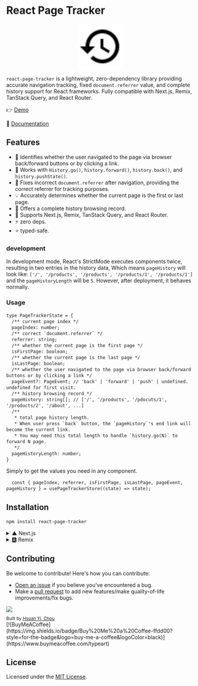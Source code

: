 # React Page Tracker

<p align="center">
  <a href="https://react-page-tracker.typeart.cc" target="blank"><img src="https://raw.githubusercontent.com/hsuanyi-chou/react-page-tracker/refs/heads/main/www/public/logo.svg" width="120" alt="react-page-tracker Logo" /></a>
</p>

`react-page-tracker` is a lightweight, zero-dependency library providing accurate navigation tracking, fixed
`document.referrer` value, and complete history support for React frameworks. Fully compatible with Next.js, Remix, TanStack Query, and React Router.

👉 [Demo](https://react-page-tracker.typeart.cc/demo)

📖 [Documentation](https://react-page-tracker.typeart.cc)

## Features

- 📝 Identifies whether the user navigated to the page via browser back/forward buttons or by clicking a link.
- 🧩 Works with `History.go()`, `history.forward()`, `history.back()`, and `history.pushState()`.
- 🐞 Fixes incorrect `document.referrer` after navigation, providing the correct referrer for tracking purposes.
- 💡 Accurately determines whether the current page is the first or last page.
- 🧭 Offers a complete history browsing record.
- 🚀 Supports Next.js, Remix, TanStack Query, and React Router.
- ⚡️ zero deps.
- ⭐️ typed-safe.

### development

In development mode, React's StrictMode executes components twice, resulting in two entries in the history data,
Which means `pageHistory` will look like: `['/', '/products', '/products', '/products/1', '/products/1']` and the `pageHistoryLength` will be `5`.
However, after deployment, it behaves normally.

### Usage
```tsx
type PageTrackerState = {
  /** current page index */
  pageIndex: number;
  /** correct `document.referrer` */
  referrer: string;
  /** whether the current page is the first page */
  isFirstPage: boolean;
  /** whether the current page is the last page */
  isLastPage: boolean;
  /** whether the user navigated to the page via browser back/forward buttons or by clicking a link */
  pageEvent?: PageEvent; // 'back' | 'forward' | 'push' | undefined.  undefined for first visit.
  /** history browsing record */
  pageHistory: string[]; // ['/', '/products', '/pdocuts/1', '/products/2', '/about', ...]
  /**
   * total page history length.
   * When user press `back` button, the `pageHistory`'s end link will become the current link.
   * You may need this total length to handle `history.go(N)` to forward N page.
   */  
  pageHistoryLength: number;
}
```
Simply to get the values you need in any component.

```tsx
  const { pageIndex, referrer, isFirstPage, isLastPage, pageEvent, pageHistory } = usePageTrackerStore((state) => state);
```

## Installation
```bash
npm install react-page-tracker
```

<details><summary> ▲ Next.js</summary>

`layout.tsx`

```diff
+ import { PageTracker } from 'react-page-tracker';
export default function RootLayout({ children }: Readonly<{ children: React.ReactNode; }>) {
  return (
    <html lang="en">
    <body>
+      <PageTracker />
        {children}
    </body>
    </html>
  );
}
```

You are all set up! Now you can access the page tracking information in any component.

`component.tsx`
```tsx
import { usePageTrackerStore } from 'react-page-tracker';

export const PageTrackerValue = () => {
  // get all state
  const state = usePageTrackerStore((state) => state);
  // get the specific state you'd like to use
  const pickState = usePageTrackerStore((state) => ({
    isFirstPage: state.isFirstPage,
    referrer: state.referrer,
    pageHistory: state.pageHistory,
  }));

  return (
    <div className="flex">
      <div className="flex flex-col gap-3">
        <pre className="rounded-md bg-gray-100 px-2 py-0.5 font-bold">
          state: {JSON.stringify(state)}
        </pre>
        <pre className="rounded-md bg-gray-100 px-2 py-0.5 font-bold">
          pickState: {JSON.stringify(pickState)}
        </pre>
      </div>
    </div>
  );
};
```

[Next.js template](https://github.com/hsuanyi-chou/react-page-tracker/tree/main/templates/next-example)
</details>

<details><summary> 🆁 Remix</summary>

force Vite to build to CommonJS

`vite.config.ts`

```diff
export default defineConfig({
+  ssr: {
+    noExternal: ['react-page-tracker'], // force Vite to build to CommonJS
+  },
  plugins: [
    remix({
      future: {
        v3_fetcherPersist: true,
        v3_relativeSplatPath: true,
        v3_throwAbortReason: true,
        v3_singleFetch: true,
        v3_lazyRouteDiscovery: true,
      },
    }),
    tsconfigPaths(),
  ],
});
```

`root.tsx`
```diff
import { Links, Meta, Outlet, Scripts, ScrollRestoration } from '@remix-run/react';
import type { LinksFunction } from '@remix-run/node';

import './tailwind.css';
+ import { PageTracker } from 'react-page-tracker';

export const links: LinksFunction = () => [
  { rel: 'preconnect', href: 'https://fonts.googleapis.com' },
  {
    rel: 'preconnect',
    href: 'https://fonts.gstatic.com',
    crossOrigin: 'anonymous',
  },
  {
    rel: 'stylesheet',
    href: 'https://fonts.googleapis.com/css2?family=Inter:ital,opsz,wght@0,14..32,100..900;1,14..32,100..900&display=swap',
  },
];

export function Layout({ children }: { children: React.ReactNode }) {
  return (
    <html lang="en">
      <head>
        <meta charSet="utf-8" />
        <meta name="viewport" content="width=device-width, initial-scale=1" />
        <Meta />
        <Links />
      </head>
      <body>
+       <PageTracker />
        {children}
        <ScrollRestoration />
        <Scripts />
      </body>
    </html>
  );
}

export default function App() {
  return <Outlet />;
}

```

You are all set up! Now you can access the page tracking information in any component.

`component.tsx`
```tsx
import { usePageTrackerStore } from 'react-page-tracker';

export const PageTrackerValue = () => {
  // get all state
  const state = usePageTrackerStore((state) => state);
  // get the specific state you'd like to use
  const pickState = usePageTrackerStore((state) => ({
    isFirstPage: state.isFirstPage,
    referrer: state.referrer,
    pageHistory: state.pageHistory,
  }));

  return (
    <div className="flex">
      <div className="flex flex-col gap-3">
        <pre className="rounded-md bg-gray-100 px-2 py-0.5 font-bold">
          state: {JSON.stringify(state)}
        </pre>
        <pre className="rounded-md bg-gray-100 px-2 py-0.5 font-bold">
          pickState: {JSON.stringify(pickState)}
        </pre>
      </div>
    </div>
  );
};
```
[Remix template](https://github.com/hsuanyi-chou/react-page-tracker/tree/main/templates/remix-example)
</details>

## Contributing

Be welcome to contribute! Here's how you can contribute:

- [Open an issue](https://github.com/hsuanyi-chou/react-page-tracker/issues) if you believe you've encountered a bug.
- Make a [pull request](https://github.com/hsuanyi-chou/react-page-tracker/pull) to add new features/make quality-of-life improvements/fix bugs.

<a href="https://github.com/hsuanyi-chou/react-page-tracker/graphs/contributors">
  <img src="https://contrib.rocks/image?repo=hsuanyi-chou/react-page-tracker" />
</a>
<br />
<sub>
  Built by <a href="https://github.com/hsuanyi-chou">Hsuan Yi, Chou</a>
</sub>

<br />
[![BuyMeACoffee](https://img.shields.io/badge/Buy%20Me%20a%20Coffee-ffdd00?style=for-the-badge&logo=buy-me-a-coffee&logoColor=black)](https://www.buymeacoffee.com/typeart)


## License

Licensed under the [MIT License](LICENSE.md).
